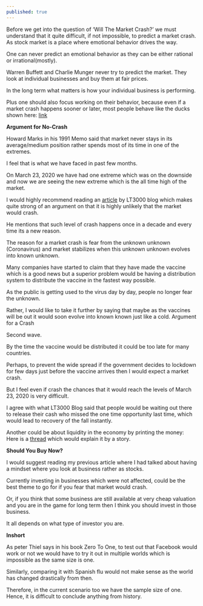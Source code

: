 ```yaml
---
published: true
---
```

Before we get into the question of ‘Will The Market Crash?’ we must understand that it quite difficult, if not impossible, to predict a market crash. As stock market is a place where emotional behavior drives the way.

One can never predict an emotional behavior as they can be either rational or irrational(mostly).

Warren Buffett and Charlie Munger never try to predict the market. They look at individual businesses and buy them at fair prices.

In the long term what matters is how your individual business is performing.

Plus one should also focus working on their behavior, because even if a market crash happens sooner or later, most people behave like the ducks shown here: [link](https://twitter.com/dickkingsmith/status/1335237496981041153)

**Argument for No-Crash**

Howard Marks in his 1991 Memo said that market never stays in its average/medium position rather spends most of its time in one of the extremes.

I feel that is what we have faced in past few months.

On March 23, 2020 we have had one extreme which was on the downside and now we are seeing the new extreme which is the all time high of the market.

I would highly recommend reading an [article](https://lt3000.blogspot.com/2020/05/coronavirus-update-from-unknown-unknown.html) by LT3000 blog which makes quite strong of an argument on that it is highly unlikely that the market would crash.

He mentions that such level of crash happens once in a decade and every time its a new reason.

The reason for a market crash is fear from the unknown unknown (Coronavirus) and market stabilizes when this unknown unknown evolves into known unknown.

Many companies have started to claim that they have made the vaccine which is a good news but a superior problem would be having a distribution system to distribute the vaccine in the fastest way possible.

As the public is getting used to the virus day by day, people no longer fear the unknown.

Rather, I would like to take it further by saying that maybe as the vaccines will be out it would soon evolve into known known just like a cold.
Argument for a Crash

Second wave.

By the time the vaccine would be distributed it could be too late for many countries.

Perhaps, to prevent the wide spread if the government decides to lockdown for few days just before the vaccine arrives then I would expect a market crash.

But I feel even if crash the chances that it would reach the levels of March 23, 2020 is very difficult.

I agree with what LT3000 Blog said that people would be waiting out there to release their cash who missed the one time opportunity last time, which would lead to recovery of the fall instantly.

Another could be about liquidity in the economy by printing the money: Here is a [thread](https://twitter.com/Dinesh_Sairam/status/1335208571093610496?ref_src=twsrc%5Etfw) which would explain it by a story.

**Should You Buy Now?**

I would suggest reading my previous article where I had talked about having a mindset where you look at business rather as stocks.

Currently investing in businesses which were not affected, could be the best theme to go for if you fear that market would crash.

Or, if you think that some business are still available at very cheap valuation and you are in the game for long term then I think you should invest in those business.

It all depends on what type of investor you are.

**Inshort**

As peter Thiel says in his book Zero To One, to test out that Facebook would work or not we would have to try it out in multiple worlds which is impossible as the same size is one.

Similarly, comparing it with Spanish flu would not make sense as the world has changed drastically from then.

Therefore, in the current scenario too we have the sample size of one. Hence, it is difficult to conclude anything from history.

